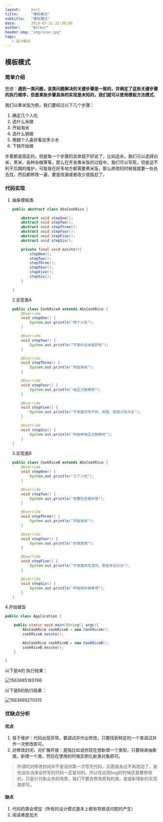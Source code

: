 ```yaml
---
layout:     post
title:      "模板模式"
subtitle:   "模板模式"
date:       2019-07-21 22:30:00
author:     "Walker"
header-img: "img/icon.jpg"
tags:
   - 设计模式
---
```


## 模板模式

### 简单介绍

思想：**遇到一类问题，该类问题解决的关键步骤是一致的，并确定了这些关键步骤的执行顺序，但是某些步骤具体的实现是未知的，我们就可以使用模板方法模式**。

我们以煮米饭为例，我们要经过以下几个步骤：

1. 确定几个人吃
2. 选什么米做
3. 开始淘米
4. 选什么锅做
5. 根据个人喜好看加多少水
6. 下锅开始做

步骤都是固定的，但是每一个步骤的具体就不好说了，比如选米，我们可以选择白米、黑米、各种杂粮等等，那么在开发煮米饭的过程中，我们可以写死，但是这不利于后期的维护，可能我在好多地方都需要煮米饭，那么修改的时候我就要一处处去找，然后都修改一遍，要是改漏或者改少就尴尬了。

### 代码实现

1. 抽象模板类

   ```java
   public abstract class AbsCookRice {
   
       abstract void stepOne();
       abstract void stepTwo();
       abstract void stepThree();
       abstract void stepFour();
       abstract void stepFive();
       abstract void stepSix();
   
       private final void excute(){
           stepOne();
           stepTwo();
           stepThree();
           stepFour();
           stepFive();
           stepSix();
       }
   
   }
   ```

   2.实现类A

   ```java
   public class CookRiceA extends AbsCookRice {
       @Override
       void stepOne() {
           System.out.println("两个人吃");
       }
   
       @Override
       void stepTwo() {
           System.out.println("平常的白米就好啦");
       }
   
       @Override
       void stepThree() {
           System.out.println("开始淘米");
       }
   
       @Override
       void stepFour() {
           System.out.println("电压力锅煮粥");
       }
   
       @Override
       void stepFive() {
           System.out.println("平常喜欢吃干的，耐饿，那就少加点水");
       }
   
       @Override
       void stepSix() {
           System.out.println("开始用电压力锅煮吧");
       }
   }
   ```

   3.实现类B

   ```java
   public class CookRiceB extends AbsCookRice {
       @Override
       void stepOne() {
           System.out.println("三个人吃");
       }
   
       @Override
       void stepTwo() {
           System.out.println("我要吃杂粮米饭");
       }
   
       @Override
       void stepThree() {
           System.out.println("开始淘米");
       }
   
       @Override
       void stepFour() {
           System.out.println("砂锅煮粥");
       }
   
       @Override
       void stepFive() {
           System.out.println("平常喜欢吃湿的，那就多加点水");
       }
   
       @Override
       void stepSix() {
           System.out.println("开始用砂锅煮吧");
       }
   }
   ```

   

4.开始做饭

```java
public class Application {

    public static void main(String[] args){
        AbsCookRice cookRiceA = new CookRiceA();
        cookRiceA.excute();

        AbsCookRice cookRiceB = new CookRiceB();
        cookRiceB.excute();
    }

}
```

以下是A的 执行结果：

![1563685183766](C:\Users\cpMark\AppData\Local\Temp\1563685183766.png)

以下是B的执行结果：

![1563685270315](C:\Users\cpMark\AppData\Local\Temp\1563685270315.png)

### 优缺点分析

#### 优点

1. 易于维护：代码出现异常，要调试并作出修改，只要找到特定的一个类调试并作一次修改即可。
2. 对修改封闭，对扩展开放：是指比如说你现在想新增一个类型，只要继承抽象类，新增一个类，然后在使用的时候实例化新类对象即可。

> 所谓的对修改封闭并不是说你第一次写完代码，后面就永远不再改动了，谁也没办法保证你写的代码一定是对的，所以在出现bug的时候还是要修改的，只是针对新业务的场景，我们不要去修改原有的类，直接新增新的实现类即可。

#### 缺点

1. 代码的类会增加（所有的设计模式基本上都有导致该问题的产生）
2. 阅读难度加大